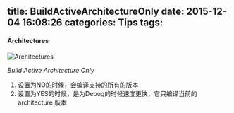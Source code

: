 title: BuildActiveArchitectureOnly
date: 2015-12-04 16:08:26
categories: Tips
tags: 
---

#### Architectures
![Architectures](http://7xosar.com1.z0.glb.clouddn.com/architectures.png)

*Build Active Architecture Only*

1. 设置为NO的时候，会编译支持的所有的版本
2. 设置为YES的时候，是为Debug的时候速度更快，它只编译当前的architecture 版本

